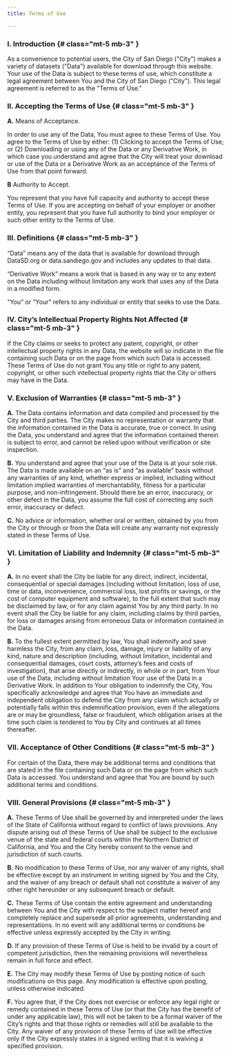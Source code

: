 ```yaml
---
title: Terms of Use

---
```


### I. Introduction {# class="mt-5 mb-3" }

As a convenience to potential users, the City of San Diego ("City") makes a variety of datasets ("Data") available for download through this website. Your use of the Data is subject to these terms of use, which constitute a legal agreement between You and the City of San Diego ("City"). This legal agreement is referred to as the "Terms of Use."

### II. Accepting the Terms of Use {# class="mt-5 mb-3" }

__A.__ Means of Acceptance.

In order to use any of the Data, You must agree to these Terms of Use. You agree to the Terms of Use by either: (1) Clicking to accept the Terms of Use; or (2) Downloading or using any of the Data or any Derivative Work, in which case you understand and agree that the City will treat your download or use of the Data or a Derivative Work as an acceptance of the Terms of Use from that point forward.

__B__ Authority to Accept.

You represent that you have full capacity and authority to accept these Terms of Use. If you are accepting on behalf of your employer or another entity, you represent that you have full authority to bind your employer or such other entity to the Terms of Use.

### III. Definitions {# class="mt-5 mb-3" }

“Data” means any of the data that is available for download through DataSD.org or data.sandiego.gov and includes any updates to that data.

“Derivative Work” means a work that is based in any way or to any extent on the Data including without limitation any work that uses any of the Data in a modified form.

“You” or “Your” refers to any individual or entity that seeks to use the Data.

### IV. City’s Intellectual Property Rights Not Affected {# class="mt-5 mb-3" }

If the City claims or seeks to protect any patent, copyright, or other intellectual property rights in any Data, the website will so indicate in the file containing such Data or on the page from which such Data is accessed. These Terms of Use do not grant You any title or right to any patent, copyright, or other such intellectual property rights that the City or others may have in the Data.

### V. Exclusion of Warranties {# class="mt-5 mb-3" }

__A.__ The Data contains information and data compiled and processed by the City and third parties. The City makes no representation or warranty that the information contained in the Data is accurate, true or correct. In using the Data, you understand and agree that the information contained therein is subject to error, and cannot be relied upon without verification or site inspection.

__B.__ You understand and agree that your use of the Data is at your sole risk. The Data is made available on an &#8220;as is&#8221; and &#8220;as available&#8221; basis without any warranties of any kind, whether express or implied, including without limitation implied warranties of merchantability, fitness for a particular purpose, and non-infringement. Should there be an error, inaccuracy, or other defect in the Data, you assume the full cost of correcting any such error, inaccuracy or defect.

__C.__ No advice or information, whether oral or written, obtained by you from the City or through or from the Data will create any warranty not expressly stated in these Terms of Use.

### VI. Limitation of Liability and Indemnity {# class="mt-5 mb-3" }

__A.__ In no event shall the City be liable for any direct, indirect, incidental, consequential or special damages (including without limitation, loss of use, time or data, inconvenience, commercial loss, lost profits or savings, or the cost of computer equipment and software), to the full extent that such may be disclaimed by law, or for any claim against You by any third party. In no event shall the City be liable for any claim, including claims by third parties, for loss or damages arising from erroneous Data or information contained in the Data.

__B.__ To the fullest extent permitted by law, You shall indemnify and save harmless the City, from any claim, loss, damage, injury or liability of any kind, nature and description (including, without limitation, incidental and consequential damages, court costs, attorney’s fees and costs of investigation), that arise directly or indirectly, in whole or in part, from Your use of the Data, including without limitation Your use of the Data in a Derivative Work. In addition to Your obligation to indemnify the City, You specifically acknowledge and agree that You have an immediate and independent obligation to defend the City from any claim which actually or potentially falls within this indemnification provision, even if the allegations are or may be groundless, false or fraudulent, which obligation arises at the time such claim is tendered to You by City and continues at all times thereafter.

### VII. Acceptance of Other Conditions {# class="mt-5 mb-3" }

For certain of the Data, there may be additional terms and conditions that are stated in the file containing such Data or on the page from which such Data is accessed. You understand and agree that You are bound by such additional terms and conditions.

### VIII. General Provisions {# class="mt-5 mb-3" }

__A.__ These Terms of Use shall be governed by and interpreted under the laws of the State of California without regard to conflict of laws provisions. Any dispute arising out of these Terms of Use shall be subject to the exclusive venue of the state and federal courts within the Northern District of California, and You and the City hereby consent to the venue and jurisdiction of such courts.

__B.__ No modification to these Terms of Use, nor any waiver of any rights, shall be effective except by an instrument in writing signed by You and the City, and the waiver of any breach or default shall not constitute a waiver of any other right hereunder or any subsequent breach or default.

__C.__ These Terms of Use contain the entire agreement and understanding between You and the City with respect to the subject matter hereof and completely replace and supersede all prior agreements, understanding and representations. In no event will any additional terms or conditions be effective unless expressly accepted by the City in writing.

__D.__ If any provision of these Terms of Use is held to be invalid by a court of competent jurisdiction, then the remaining provisions will nevertheless remain in full force and effect.

__E.__ The City may modify these Terms of Use by posting notice of such modifications on this page. Any modification is effective upon posting, unless otherwise indicated.

__F.__ You agree that, if the City does not exercise or enforce any legal right or remedy contained in these Terms of Use (or that the City has the benefit of under any applicable law), this will not be taken to be a formal waiver of the City&#8217;s rights and that those rights or remedies will still be available to the City. Any waiver of any provision of these Terms of Use will be effective only if the City expressly states in a signed writing that it is waiving a specified provision.